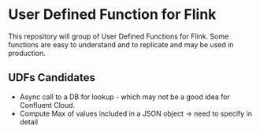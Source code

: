 # User Defined Function for Flink

This repository will group of User Defined Functions for Flink. Some functions are easy to understand and to replicate and may be used in production.


## UDFs Candidates

* Async call to a DB for lookup - which may not be a good idea for Confluent Cloud.
* Compute Max of values included in a JSON object -> need to specify in detail



